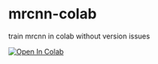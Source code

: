 # mrcnn-colab
train mrcnn in colab without version issues


[![Open In Colab](https://colab.research.google.com/assets/colab-badge.svg)](https://colab.research.google.com/github/KiLJ4EdeN/mrcnn-colab/blob/main/maskrcnn_tf2.ipynb)
